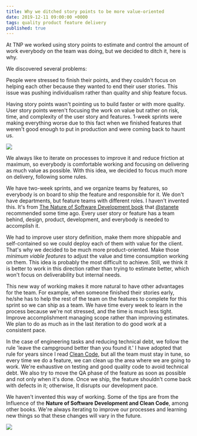 ```yaml
---
title: Why we ditched story points to be more value-oriented
date: 2019-12-11 09:00:00 +0000
tags: quality product feature delivery
published: true
---
```


At TNP we worked using story points to estimate and control the amount of work everybody on the team was doing,
but we decided to ditch it, here is why.

We discovered several problems:

People were stressed to finish their points, and they couldn't focus on helping each other because they wanted to end their user stories. This issue was pushing individualism rather than quality and ship feature focus.

Having story points wasn't pointing us to build faster or with more quality. User story points weren't focusing the work on value but rather on risk, time, and complexity of the user story and features. 1-week sprints were making everything worse due to this fact when we finished features that weren't good enough to put in production and were coming back to haunt us.

![](https://media.giphy.com/media/26DMVA1ArEk3TOrte/giphy.gif)

We always like to iterate on processes to improve it and reduce friction at maximum, so everybody is comfortable working and focusing on delivering as much value as possible. With this idea, we decided to focus much more on delivery, following some rules.

We have two-week sprints, and we organize teams by features, so everybody is on board to ship the feature and responsible for it. We don't have departments, but feature teams with different roles. I haven't invented this. It's
from [The Nature of Software Development book](https://pragprog.com/book/rjnsd/the-nature-of-software-development) that [@stanete](https://twitter.com/stanete) recommended some time ago. Every user story or feature has a team behind, design, product, development, and everybody is needed to accomplish it.

We had to improve user story definition, make them more shippable and self-contained so we could deploy each of them with value for the client. That's why we decided to be much more product-oriented. Make those *minimum viable features* to adjust the value and time consumption working on them. This idea is probably the most difficult to achieve. Still, we think it is better to work in this direction rather than trying to estimate better, which won't focus on deliverability but internal needs.

This new way of working makes it more natural to have other advantages for the team. For example, when someone finished their stories early, he/she has to help the rest of the team on the features to complete for this sprint so we can ship as a team. We have time every week to learn in the process because we're not stressed, and the time is much less tight. Improve accomplishment managing scope rather than improving estimates. We plan to do as much as in the last iteration to do good work at a consistent pace.

In the case of engineering tasks and reducing technical debt, we follow the rule 'leave the campground better than you found it.' I have adopted that rule for years since I read [Clean Code](https://www.amazon.es/Clean-Code-Handbook-Software-Craftsmanship/dp/0132350882), but all the team must stay in tune, so every time we do a feature, we can clean up the area where we are going to work. We're exhaustive on testing and good quality code to avoid technical debt. We also try to move the QA phase of the feature as soon as possible and not only when it's done. Once we ship, the feature shouldn't come back with defects in it; otherwise, It disrupts our development pace.

We haven't invented this way of working. Some of the tips are from the Influence of the **Nature of Software Development and Clean Code**, among other books. We're always iterating to improve our processes and learning new things so that these changes will vary in the future.

![](https://media.giphy.com/media/6brH8dM3zeMyA/giphy.gif)
